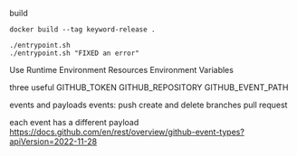 build 
```
docker build --tag keyword-release .
```

```
./entrypoint.sh
./entrypoint.sh "FIXED an error"
```

Use Runtime Environment Resources
Environment Variables

three useful
GITHUB_TOKEN
GITHUB_REPOSITORY
GITHUB_EVENT_PATH

events and payloads
events:
push
create and delete branches 
pull request

each event has a different payload
https://docs.github.com/en/rest/overview/github-event-types?apiVersion=2022-11-28

